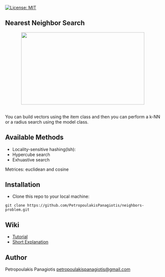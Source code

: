 [![License: MIT](https://img.shields.io/badge/License-MIT-yellow.svg)](https://opensource.org/licenses/MIT)
## Nearest Neighbor Search

<p align="center">
<img src="https://www.researchgate.net/profile/Shaohui_Sun/publication/271529031/figure/fig4/AS:650154214449162@1532020252242/Two-types-of-nearest-neighbor-searching-K-Nearest-Neighbor-searching-K-is-6-in-the.png" width="400px" height="235px"> <br /> <br />
</p>
You can build vectors using the item class and then you can perform a k-NN or a radius search using the model class. 

## Available Methods
* Locality-sensitive hashing(lsh): 
* Hypercube search
* Exhuastive search <br />

Metrices: euclidean and cosine

## Installation
* Clone this repo to your local machine: 
```
git clone https://github.com/PetropoulakisPanagiotis/neighbors-problem.git
```

## Wiki
* [Tutorial](https://github.com/PetropoulakisPanagiotis/neighbors-problem/wiki/Tutorial)
* [Short Explanation](https://github.com/PetropoulakisPanagiotis/nearest-neighbor-search/wiki/Short-Explanation)

## Author
Petropoulakis Panagiotis petropoulakispanagiotis@gmail.com
